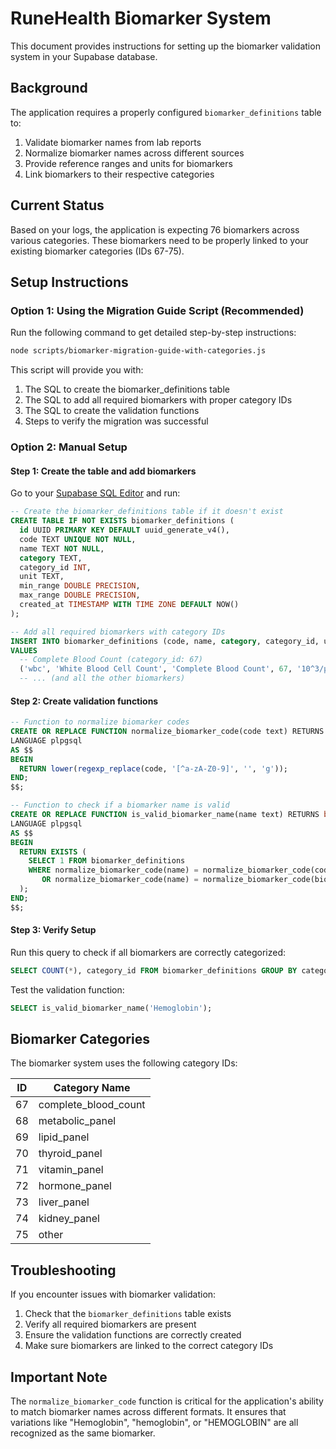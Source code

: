 # RuneHealth Biomarker System

This document provides instructions for setting up the biomarker validation system in your Supabase database.

## Background

The application requires a properly configured `biomarker_definitions` table to:
1. Validate biomarker names from lab reports
2. Normalize biomarker names across different sources
3. Provide reference ranges and units for biomarkers
4. Link biomarkers to their respective categories

## Current Status

Based on your logs, the application is expecting 76 biomarkers across various categories. These biomarkers need to be properly linked to your existing biomarker categories (IDs 67-75).

## Setup Instructions

### Option 1: Using the Migration Guide Script (Recommended)

Run the following command to get detailed step-by-step instructions:

```bash
node scripts/biomarker-migration-guide-with-categories.js
```

This script will provide you with:
1. The SQL to create the biomarker_definitions table
2. The SQL to add all required biomarkers with proper category IDs
3. The SQL to create the validation functions
4. Steps to verify the migration was successful

### Option 2: Manual Setup

#### Step 1: Create the table and add biomarkers

Go to your [Supabase SQL Editor](https://supabase.com/dashboard/project/renqczffpovkvkelvjvv/sql) and run:

```sql
-- Create the biomarker_definitions table if it doesn't exist
CREATE TABLE IF NOT EXISTS biomarker_definitions (
  id UUID PRIMARY KEY DEFAULT uuid_generate_v4(),
  code TEXT UNIQUE NOT NULL,
  name TEXT NOT NULL,
  category TEXT,
  category_id INT,
  unit TEXT,
  min_range DOUBLE PRECISION,
  max_range DOUBLE PRECISION,
  created_at TIMESTAMP WITH TIME ZONE DEFAULT NOW()
);

-- Add all required biomarkers with category IDs
INSERT INTO biomarker_definitions (code, name, category, category_id, unit, min_range, max_range)
VALUES 
  -- Complete Blood Count (category_id: 67)
  ('wbc', 'White Blood Cell Count', 'Complete Blood Count', 67, '10^3/μL', 3.5, 10.5),
  -- ... (and all the other biomarkers)
```

#### Step 2: Create validation functions

```sql
-- Function to normalize biomarker codes
CREATE OR REPLACE FUNCTION normalize_biomarker_code(code text) RETURNS text
LANGUAGE plpgsql
AS $$
BEGIN
  RETURN lower(regexp_replace(code, '[^a-zA-Z0-9]', '', 'g'));
END;
$$;

-- Function to check if a biomarker name is valid
CREATE OR REPLACE FUNCTION is_valid_biomarker_name(name text) RETURNS boolean
LANGUAGE plpgsql
AS $$
BEGIN
  RETURN EXISTS (
    SELECT 1 FROM biomarker_definitions 
    WHERE normalize_biomarker_code(name) = normalize_biomarker_code(code)
       OR normalize_biomarker_code(name) = normalize_biomarker_code(biomarker_definitions.name)
  );
END;
$$;
```

#### Step 3: Verify Setup

Run this query to check if all biomarkers are correctly categorized:

```sql
SELECT COUNT(*), category_id FROM biomarker_definitions GROUP BY category_id;
```

Test the validation function:

```sql
SELECT is_valid_biomarker_name('Hemoglobin');
```

## Biomarker Categories

The biomarker system uses the following category IDs:

| ID | Category Name |
|----|---------------|
| 67 | complete_blood_count |
| 68 | metabolic_panel |
| 69 | lipid_panel |
| 70 | thyroid_panel |
| 71 | vitamin_panel |
| 72 | hormone_panel |
| 73 | liver_panel |
| 74 | kidney_panel |
| 75 | other |

## Troubleshooting

If you encounter issues with biomarker validation:

1. Check that the `biomarker_definitions` table exists
2. Verify all required biomarkers are present
3. Ensure the validation functions are correctly created
4. Make sure biomarkers are linked to the correct category IDs

## Important Note

The `normalize_biomarker_code` function is critical for the application's ability to match biomarker names across different formats. It ensures that variations like "Hemoglobin", "hemoglobin", or "HEMOGLOBIN" are all recognized as the same biomarker. 